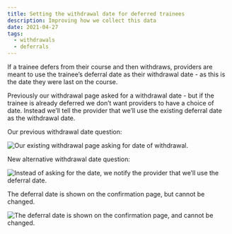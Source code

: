 ```yaml
---
title: Setting the withdrawal date for deferred trainees
description: Improving how we collect this data
date: 2021-04-27
tags:
  - withdrawals
  - deferrals
---
```


If a trainee defers from their course and then withdraws, providers are meant to use the trainee’s deferral date as their withdrawal date - as this is the date they were last on the course.

Previously our withdrawal page asked for a withdrawal date - but if the trainee is already deferred we don’t want providers to have a choice of date. Instead we’ll tell the provider that we’ll use the existing deferral date as the withdrawal date.

Our previous withdrawal date question:

![Our existing withdrawal page asking for date of withdrawal.](previous-date-question.png)

New alternative withdrawal date question:

![Instead of asking for the date, we notify the provider that we’ll use the deferral date.](deferred-inset-text.png)

The deferral date is shown on the confirmation page, but cannot be changed.

![The deferral date is shown on the confirmation page, and cannot be changed.](withdrawal-confirmation.png)
